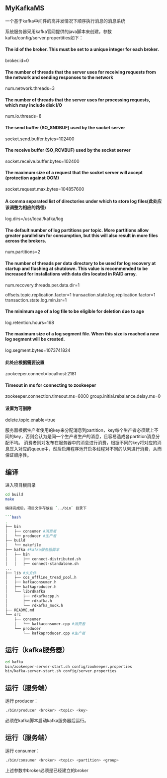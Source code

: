 ## MyKafkaMS

一个基于kafka中间件的高并发情况下顺序执行消息的消息系统

系统服务器采用kafka官网提供的java脚本来创建，参数kafka/config/server.propertities如下：
#### The id of the broker. This must be set to a unique integer for each broker.
broker.id=0
#### The number of threads that the server uses for receiving requests from the network and sending responses to the network
num.network.threads=3
#### The number of threads that the server uses for processing requests, which may include disk I/O
num.io.threads=8
#### The send buffer (SO_SNDBUF) used by the socket server
socket.send.buffer.bytes=102400
#### The receive buffer (SO_RCVBUF) used by the socket server
socket.receive.buffer.bytes=102400
#### The maximum size of a request that the socket server will accept (protection against OOM)
socket.request.max.bytes=104857600
#### A comma separated list of directories under which to store log files(此处应该调整为相应的路径)
log.dirs=/usr/local/kafka/log
#### The default number of log partitions per topic. More partitions allow greater parallelism for consumption, but this will also result in more files across the brokers.
num.partitions=2
#### The number of threads per data directory to be used for log recovery at startup and flushing at shutdown. This value is recommended to be increased for installations with data dirs located in RAID array.
num.recovery.threads.per.data.dir=1

offsets.topic.replication.factor=1
transaction.state.log.replication.factor=1
transaction.state.log.min.isr=1
#### The minimum age of a log file to be eligible for deletion due to age
log.retention.hours=168
#### The maximum size of a log segment file. When this size is reached a new log segment will be created.
log.segment.bytes=1073741824
#### 此处应根据需要设置
zookeeper.connect=localhost:2181
#### Timeout in ms for connecting to zookeeper
zookeeper.connection.timeout.ms=6000
group.initial.rebalance.delay.ms=0
#### 设置为可删除
delete.topic.enable=true



服务器根据生产者使用的key来分配消息到partition，key每个生产者必须赋上不同的key，否则会认为是同一个生产者生产的消息，且容易造成各partition消息分配不均。
消费者则对发布在服务器中的消息进行消费，根据不同的key将对应的消息压入对应的queue中，然后启用程序池开启多线程对不同的队列进行消费，从而保证顺序性。

## 编译

进入项目根目录
```bash
cd build
make

编译完成后，项目文件存放在 `../bin` 目录下

```bash
.
├── bin
│   ├── consumer #消费者
│   └── producer #生产者
├── build
│   └── makefile
├── kafka #kafka服务器脚本
│   ├── bin
│   │   ├── connect-distributed.sh
│   │   ├── connect-standalone.sh
...
├── lib #头文件
│   ├── cos_offline_tread_pool.h
│   ├── kafkaconsumer.h
│   ├── kafkaproducer.h
│   └── librdkafka
│       ├── rdkafkacpp.h
│       ├── rdkafka.h
│       └── rdkafka_mock.h
├── README.md
└── src
    ├── consumer
    │   └── kafkaconsumer.cpp #消费者
    └── producer
        └── kafkaproducer.cpp #生产者
```

## 运行（kafka服务器）
```bash
cd kafka
bin/zookeeper-server-start.sh config/zookeeper.properties 
bin/kafka-server-start.sh config/server.properties 
```

## 运行（服务端）
运行 producer：
```bash
./bin/producer <broker> <topic> <key>
```
必须在kafka脚本启动kafka服务器后运行。

## 运行（服务端）
运行 consumer：
```bash
./bin/consumer <broker> <topic> <partition> <group>
```
上述参数中broker必须是已经建立的broker
